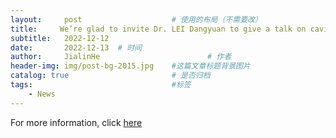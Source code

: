 ```yaml
---
layout:     post   				    # 使用的布局（不需要改）
title:     We’re glad to invite Dr. LEI Dangyuan to give a talk on cavity-enhanced light-matter interactions.	# 标题 
subtitle:   2022-12-12
date:       2022-12-13	# 时间
author:     JialinHe						# 作者
header-img: img/post-bg-2015.jpg 	#这篇文章标题背景图片
catalog: true 						# 是否归档
tags:								#标签
    - News
---
```

For more information, click [here](https://www.hitsz.edu.cn/article/view/id-137361.html)
